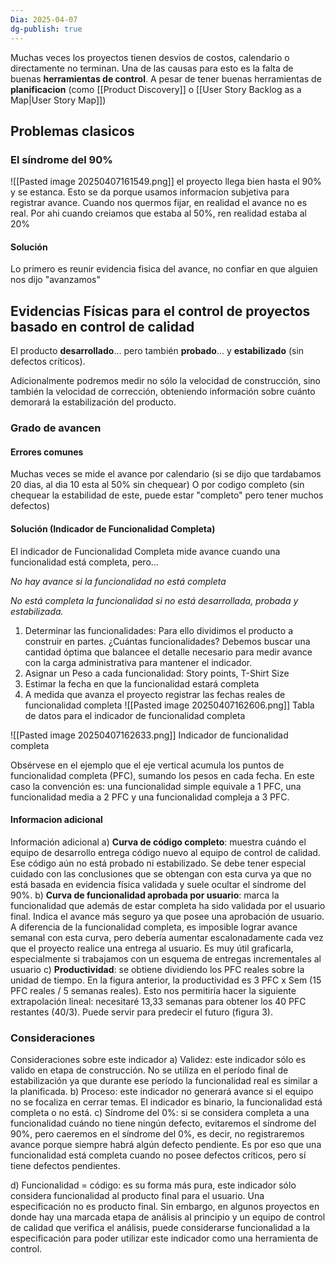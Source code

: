```yaml
---
Dia: 2025-04-07
dg-publish: true
---
```

Muchas veces los proyectos tienen desvios de costos, calendario o directamente no terminan. Una de las causas para esto es la falta de buenas **herramientas de control**. A pesar de tener buenas herramientas de **planificacion** (como [[Product Discovery]] o [[User Story Backlog as a Map|User Story Map]])


## Problemas clasicos 
### El síndrome del 90% 
![[Pasted image 20250407161549.png]]
el proyecto llega bien hasta el 90% y se estanca. 
Esto se da porque usamos informacion subjetiva para registrar avance. Cuando nos quermos fijar, en realidad el avance no es real. Por ahi cuando creiamos que estaba al 50%, ren realidad estaba al 20%

#### Solución
Lo primero es reunir evidencia fisica del avance, no confiar en que alguien nos dijo "avanzamos"


## Evidencias Físicas para el control de proyectos basado en control de calidad

El producto **desarrollado**... pero también **probado**... y **estabilizado** (sin defectos críticos).

Adicionalmente podremos medir no sólo la velocidad de construcción, sino también la velocidad de
corrección, obteniendo información sobre cuánto demorará la estabilización del producto.

### Grado de avancen

#### Errores comunes 
Muchas veces se mide el avance por calendario (si se dijo que tardabamos 20 dias, al dia 10 esta al 50% sin chequear)
O por codigo completo (sin chequear la estabilidad de este, puede estar "completo" pero tener muchos defectos)

#### Solución (Indicador de Funcionalidad Completa)
El indicador de Funcionalidad Completa mide avance cuando una funcionalidad está completa, pero...

*No hay avance si la funcionalidad no está completa*

*No está completa la funcionalidad si no está desarrollada, probada y estabilizada.*

1. Determinar las funcionalidades: 
	Para ello dividimos el producto a construir en partes. ¿Cuántas funcionalidades? Debemos buscar una cantidad óptima que balancee el detalle necesario para medir avance con la carga administrativa para mantener el indicador.
2. Asignar un Peso a cada funcionalidad: Story points, T-Shirt Size
3. Estimar la fecha en que la funcionalidad estará completa
4. A medida que avanza el proyecto registrar las fechas reales de funcionalidad completa
![[Pasted image 20250407162606.png]]
Tabla de datos para el indicador de funcionalidad completa

![[Pasted image 20250407162633.png]]
Indicador de funcionalidad completa

Obsérvese en el ejemplo que el eje vertical acumula los puntos de funcionalidad completa (PFC), sumando los
pesos en cada fecha. En este caso la convención es: una funcionalidad simple equivale a 1 PFC, una
funcionalidad media a 2 PFC y una funcionalidad compleja a 3 PFC.

#### Informacion adicional 
Información adicional
a) **Curva de código completo**: muestra cuándo el equipo de desarrollo entrega código nuevo al equipo de control de calidad. Ese código aún no está probado ni estabilizado. Se debe tener especial cuidado con las conclusiones que se obtengan con esta curva ya que no está basada en evidencia física validada y suele ocultar el síndrome del 90%.
b) **Curva de funcionalidad aprobada por usuario**: marca la funcionalidad que además de estar completa ha sido validada por el usuario final. Indica el avance más seguro ya que posee una aprobación de usuario. A diferencia de la funcionalidad completa, es imposible lograr avance semanal con esta curva, pero debería aumentar escalonadamente cada vez que el proyecto realice una entrega al usuario. Es muy útil graficarla, especialmente si trabajamos con un esquema de entregas incrementales al usuario 
c) **Productividad**: se obtiene dividiendo los PFC reales sobre la unidad de tiempo. En la figura anterior, la productividad es 3 PFC x Sem (15 PFC reales / 5 semanas reales). Esto nos permitiría hacer la siguiente extrapolación lineal: necesitaré 13,33 semanas para obtener los 40 PFC restantes (40/3). Puede servir para predecir el futuro (figura 3).

### Consideraciones 
Consideraciones sobre este indicador
a) Validez: este indicador sólo es valido en etapa de construcción. No se utiliza en el período final de
estabilización ya que durante ese período la funcionalidad real es similar a la planificada.
b) Proceso: este indicador no generará avance si el equipo no se focaliza en cerrar temas. El indicador es binario, la funcionalidad está completa o no está.
c) Síndrome del 0%: si se considera completa a una funcionalidad cuándo no tiene ningún defecto, evitaremos el síndrome del 90%, pero caeremos en el síndrome del 0%, es decir, no registraremos avance porque siempre habrá algún defecto pendiente. Es por eso que una funcionalidad está completa cuando no posee defectos críticos, pero sí tiene defectos pendientes.

d) Funcionalidad = código: es su forma más pura, este indicador sólo considera funcionalidad al producto final para el usuario. Una especificación no es producto final. Sin embargo, en algunos proyectos en donde hay una marcada etapa de análisis al principio y un equipo de control de calidad que verifica el análisis, puede considerarse funcionalidad a la especificación para poder utilizar este indicador como una herramienta de control.